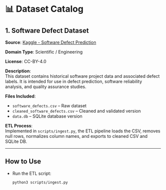 # 📊 Dataset Catalog

## 1. Software Defect Dataset

**Source**: [Kaggle - Software Defect Prediction](https://www.kaggle.com/datasets/)

**Domain Type**: Scientific / Engineering

**License**: CC-BY-4.0

**Description**:  
This dataset contains historical software project data and associated defect labels. It is intended for use in defect prediction, software reliability analysis, and quality assurance studies.

**Files Included**:
- `software_defects.csv` – Raw dataset
- `cleaned_software_defects.csv` – Cleaned and validated version
- `data.db` – SQLite database version

**ETL Process**:  
Implemented in `scripts/ingest.py`, the ETL pipeline loads the CSV, removes null rows, normalizes column names, and exports to cleaned CSV and SQLite DB.

---

## How to Use
- Run the ETL script:  
  ```bash
  python3 scripts/ingest.py
